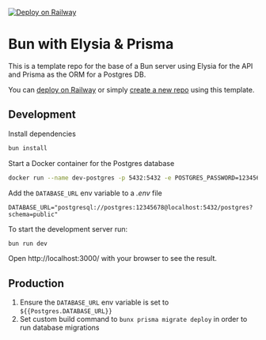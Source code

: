 [![Deploy on Railway](https://railway.app/button.svg)](https://railway.app/template/ospb5B?referralCode=codebrew)

# Bun with Elysia & Prisma
This is a template repo for the base of a Bun server using Elysia for the API and Prisma as the ORM for a Postgres DB.

You can [deploy on Railway](https://railway.app/template/ospb5B?referralCode=codebrew) or simply [create a new repo](https://github.com/thecodebrew/bun-elysia-prisma-base/generate) using this template.

## Development
Install dependencies
```bash
bun install
```
Start a Docker container for the Postgres database
```bash
docker run --name dev-postgres -p 5432:5432 -e POSTGRES_PASSWORD=12345678 -d postgres
```

Add the `DATABASE_URL` env variable to a _.env_ file
```dotenv
DATABASE_URL="postgresql://postgres:12345678@localhost:5432/postgres?schema=public"
```

To start the development server run:
```bash
bun run dev
```
Open http://localhost:3000/ with your browser to see the result.

## Production
1. Ensure the `DATABASE_URL` env variable is set to `${{Postgres.DATABASE_URL}}`
2. Set custom build command to `bunx prisma migrate deploy` in order to run database migrations